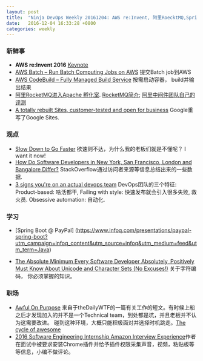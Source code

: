 ```yaml
---
layout: post
title:  "Ninja DevOps Weekly 20161204: AWS re:Invent, 阿里RoecktMQ,Spring Boot, 职场恶圈, 亚马逊面试实习生竟然要..."
date:   2016-12-04 16:33:28 +0800
categories: weekly
---
```


### 新鲜事
 - **AWS re:Invent 2016** [Keynote](https://www.youtube.com/watch?v=ZDScBNahsL4)
 - [AWS Batch – Run Batch Computing Jobs on AWS](https://aws.amazon.com/blogs/aws/aws-batch-run-batch-computing-jobs-on-aws/)
 提交Batch job到AWS
 - [AWS CodeBuild – Fully Managed Build Service](https://aws.amazon.com/blogs/aws/aws-codebuild-fully-managed-build-service/) 
 按需启动容器， build并输出结果
 - [阿里RocketMQ进入Apache 孵化室](http://incubator.apache.org/projects/rocketmq.html).  [RocketMQ简介](https://wiki.apache.org/incubator/RocketMQProposal); 
 [阿里中间件团队自己的评测](http://jm.taobao.org/2016/04/01/kafka-vs-rabbitmq-vs-rocketmq-message-send-performance/)
 - [A totally rebuilt Sites, customer-tested and open for business](https://blog.google/products/g-suite/totally-rebuilt-sites-customer-tested/) Google重写了Google Sites. 
 
### 观点

- [Slow Down to Go Faster](https://changelog.com/posts/slow-down-to-go-faster) 欲速则不达，为什么我的老板们就是不懂呢？ I want it now!
- [How Do Software Developers in New York, San Francisco, London and Bangalore Differ?](http://stackoverflow.blog/2016/11/How-Do-Developers-in-New-York-San-Francisco-London-and-Bangalore-Differ/)
StackOverflow通过访问者来源等信息总结出来的一些数据.
- [3 signs you're on an actual devops team](http://www.javaworld.com/article/3144382/careers/3-signs-youre-on-an-actual-devops-team.html#tk.rss_all) 
DevOps团队的三个特征: Product-based: 啥活都干, Failing with style: 快速发布就会引入很多失败, 救火员. Obsessive automation: 自动化.

### 学习

 - [Spring Boot @ PayPal] (https://www.infoq.com/presentations/paypal-spring-boot?utm_campaign=infoq_content&utm_source=infoq&utm_medium=feed&utm_term=Java)

- [The Absolute Minimum Every Software Developer Absolutely, Positively Must Know About Unicode and Character Sets (No Excuses!)](http://www.joelonsoftware.com/articles/Unicode.html) 关于字符编码， 你必须掌握的知识。

### 职场
- [Awful On Purpose](http://thedailywtf.com/articles/awful-on-purpose) 来自于theDailyWTF的一篇有关工作的短文。有时候上船之后才发现加入的并不是一个Technical team，到处都是坑，并且老板并不认为这需要改进。 碰到这种环境，大概只能积极面对并选择时机跳走。[The cycle of awesome](https://stackoverflow.blog/2015/09/how-to-be-awesome/)
- [2016 Software Engineering Internship Amazon Interview Experience](https://rajk.me/amazon-interview-experience/)作者在面试中被要求安装Chrome插件并给予插件权限采集声音，视频，粘贴板等等信息，小编不做评论。
